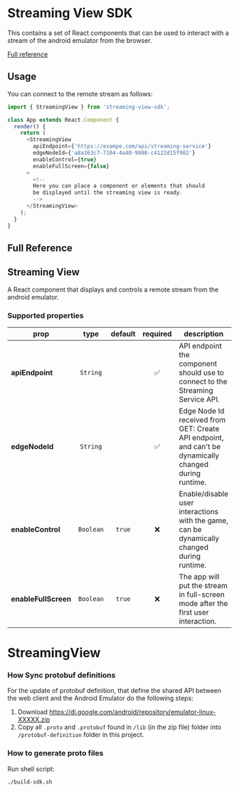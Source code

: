 # Streaming View SDK
This contains a set of React components that can be used to interact with a stream of the android emulator from the browser.

[Full reference](#full-reference)

## Usage
You can connect to the remote stream as follows:

```js
import { StreamingView } from 'streaming-view-sdk';

class App extends React.Component {
  render() {
    return (
      <StreamingView
        apiEndpoint={'https://exampe.com/api/streaming-service'}
        edgeNodeId={'a8a363c7-7104-4a40-9908-c4122d15f902'}
        enableControl={true}
        enableFullScreen={false}
      >
        <!-- 
        Here you can place a component or elements that should
        be displayed until the streaming view is ready.
        -->
      </StreamingView>
    );   
  }
}
```
## Full Reference

## Streaming View
A React component that displays and controls a remote stream from the android emulator.

### Supported properties
| prop                   |          type           |                      default                      |      required      | description                                                                                              |
| ---------------------- | :---------------------: | :-----------------------------------------------: | :----------------: | -------------------------------------------------------------------------------------------------------- |
| **apiEndpoint**        |        `String`         |                                                   | :white_check_mark: | API endpoint the component should use to connect to the Streaming Service API.                           |
| **edgeNodeId**         |        `String`         |                                                   | :white_check_mark: | Edge Node Id received from GET: Create API endpoint, and can't be dynamically changed during runtime.    |
| **enableControl**      |        `Boolean`        |                      `true`                       |        :x:         | Enable/disable user interactions with the game, can be dynamically changed during runtime.               |
| **enableFullScreen**   |        `Boolean`        |                      `true`                       |        :x:         | The app will put the stream in full-screen mode after the first user interaction.                        |

# StreamingView

### How Sync protobuf definitions
For the update of protobuf definition, that define the shared API
between the web client and the Android Emulator do the following steps:

1. Download https://dl.google.com/android/repository/emulator-linux-XXXXX.zip
2. Copy all `.proto` and `.protobuf` found in `/lib` (in the zip file) folder into `/protobuf-definition` folder in this project.

### How to generate proto files
Run shell script:
```
./build-sdk.sh
```